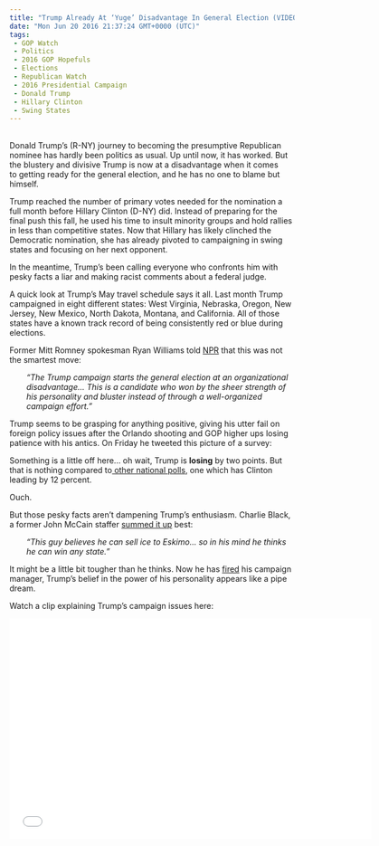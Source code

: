 ```yaml
---
title: "Trump Already At ‘Yuge’ Disadvantage In General Election (VIDEO)"
date: "Mon Jun 20 2016 21:37:24 GMT+0000 (UTC)"
tags: 
 - GOP Watch
 - Politics
 - 2016 GOP Hopefuls
 - Elections
 - Republican Watch
 - 2016 Presidential Campaign
 - Donald Trump
 - Hillary Clinton
 - Swing States
---
```

<p><!--OffDef--></p><p><!--Ads1--><br>
Donald Trump&#x2019;s (R-NY) journey to becoming the presumptive Republican nominee has hardly been politics as usual. Up until now, it has worked. But the blustery and divisive Trump is now&#xA0;at a disadvantage when it comes to&#xA0;getting ready for the general election, and he has no one to blame but himself.</p><p>Trump reached the number of primary votes needed for the nomination a full month before Hillary Clinton (D-NY) did. Instead of preparing for the final push this fall, he used his time to insult minority groups and&#xA0;hold rallies in less than competitive states.&#xA0;Now that Hillary has likely clinched the Democratic nomination, she has already pivoted to campaigning in swing states and focusing on her next opponent.</p><p>In the meantime, Trump&#x2019;s been calling everyone who confronts him with pesky facts a liar and making racist comments about&#xA0;a federal judge.</p><p>A quick look at Trump&#x2019;s May travel schedule says it all. Last month Trump campaigned in eight different states: West Virginia, Nebraska, Oregon, New Jersey, New Mexico, North Dakota, Montana, and California. All of those states have a known track record of being consistently red or blue during elections.</p><p>Former Mitt Romney spokesman Ryan Williams told <a href="http://www.npr.org/2016/06/19/482516936/how-donald-trump-may-have-wasted-a-monthlong-advantage-over-hillary-clinton" onclick="__gaTracker(&apos;send&apos;, &apos;event&apos;, &apos;outbound-article&apos;, &apos;http://www.npr.org/2016/06/19/482516936/how-donald-trump-may-have-wasted-a-monthlong-advantage-over-hillary-clinton&apos;, &apos;NPR&apos;);" target="_blank">NPR</a>&#xA0;that this was not the smartest move:</p><p style="padding-left: 30px;"><em>&#x201C;The Trump campaign starts the general election at an organizational disadvantage&#x2026; This is a candidate who won by the sheer strength of his personality and bluster instead of through a well-organized campaign effort.&#x201D;</em></p><p>Trump seems to be grasping for anything positive, giving his utter fail on foreign policy issues after the Orlando shooting and GOP higher ups losing patience with his antics. On Friday he tweeted this picture of a survey:</p><p><script async src="//platform.twitter.com/widgets.js" charset="utf-8"></script></p><p>Something is a little off here&#x2026; oh wait, Trump is <strong>losing</strong> by two points. But that is nothing compared to<a href="http://www.npr.org/2016/06/19/482516936/how-donald-trump-may-have-wasted-a-monthlong-advantage-over-hillary-clinton" onclick="__gaTracker(&apos;send&apos;, &apos;event&apos;, &apos;outbound-article&apos;, &apos;http://www.npr.org/2016/06/19/482516936/how-donald-trump-may-have-wasted-a-monthlong-advantage-over-hillary-clinton&apos;, &apos; other national polls&apos;);" target="_blank"> other national polls</a>, one which has Clinton leading by 12 percent.</p><p>Ouch.</p><p>But those pesky facts aren&#x2019;t dampening Trump&#x2019;s enthusiasm. Charlie Black, a former John McCain staffer <a href="http://www.npr.org/2016/06/19/482516936/how-donald-trump-may-have-wasted-a-monthlong-advantage-over-hillary-clinton" onclick="__gaTracker(&apos;send&apos;, &apos;event&apos;, &apos;outbound-article&apos;, &apos;http://www.npr.org/2016/06/19/482516936/how-donald-trump-may-have-wasted-a-monthlong-advantage-over-hillary-clinton&apos;, &apos;summed it up&apos;);" target="_blank">summed it up</a> best:</p><p style="padding-left: 30px;"><em>&#x201C;This guy believes he can sell ice to Eskimo&#x2026; so in his mind he thinks he can win any state.&#x201D;</em></p><p>It might be a little bit tougher than he thinks. Now he has <a href="http://www.liberalamerica.org/2016/06/20/trump-campaign-manager-screams-to-press-secretary-youre-fkng-dead-to-me/" target="_blank">fired</a> his campaign manager, Trump&#x2019;s belief in the power of his personality appears like a pipe dream.</p><p>Watch a clip explaining Trump&#x2019;s campaign issues here:</p><p><!--Ads2--></p><p><span class="embed-youtube" style="text-align:center; display: block;"><iframe class="youtube-player" type="text/html" width="640" height="390" src="//www.youtube.com/embed/atJuIRKBkvo?version=3&amp;rel=1&amp;fs=1&amp;autohide=2&amp;showsearch=0&amp;showinfo=1&amp;iv_load_policy=1&amp;wmode=transparent" allowfullscreen="true" style="border:0;"></iframe></span></p>